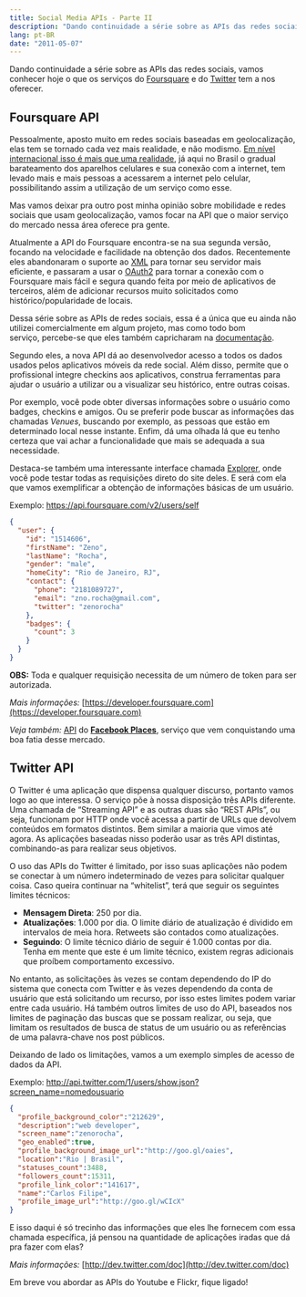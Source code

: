 ```yaml
---
title: Social Media APIs - Parte II
description: "Dando continuidade a série sobre as APIs das redes sociais, vamos conhecer hoje o que os serviços do Foursquare e do Twitter tem a nos oferecer."
lang: pt-BR
date: "2011-05-07"
---
```


Dando continuidade a série sobre as APIs das redes sociais, vamos conhecer hoje o que os serviços do [Foursquare](https://foursquare.com) e do [Twitter](http://twitter.com/) tem a nos oferecer.

<!-- more -->

## Foursquare API

Pessoalmente, aposto muito em redes sociais baseadas em geolocalização, elas tem se tornado cada vez mais realidade, e não modismo. [Em nível internacional isso é mais que uma realidade](http://playfoursquare.s3.amazonaws.com/infographic/foursquare_2010.png), já aqui no Brasil o gradual barateamento dos aparelhos celulares e sua conexão com a internet, tem levado mais e mais pessoas a acessarem a internet pelo celular, possibilitando assim a utilização de um serviço como esse.

Mas vamos deixar pra outro post minha opinião sobre mobilidade e redes sociais que usam geolocalização, vamos focar na API que o maior serviço do mercado nessa área oferece pra gente.

Atualmente a API do Foursquare encontra-se na sua segunda versão, focando na velocidade e facilidade na obtenção dos dados. Recentemente eles abandonaram o suporte ao [XML](/xml-pra-que-conheca-o-json-e-o-yaml) para tornar seu servidor mais eficiente, e passaram a usar o [OAuth2](http://blogs.sitepoint.com/oauth-explained-with-foursquar/) para tornar a conexão com o Foursquare mais fácil e segura quando feita por meio de aplicativos de terceiros, além de adicionar recursos muito solicitados como histórico/popularidade de locais.

Dessa série sobre as APIs de redes sociais, essa é a única que eu ainda não utilizei comercialmente em algum projeto, mas como todo bom serviço, percebe-se que eles também capricharam na [documentação](https://developer.foursquare.com/docs/index_docs.html).

Segundo eles, a nova API dá ao desenvolvedor acesso a todos os dados usados pelos aplicativos móveis da rede social. Além disso, permite que o profissional integre checkins aos aplicativos, construa ferramentas para ajudar o usuário a utilizar ou a visualizar seu histórico, entre outras coisas.

Por exemplo, você pode obter diversas informações sobre o usuário como badges, checkins e amigos. Ou se preferir pode buscar as informações das chamadas _Venues_, buscando por exemplo, as pessoas que estão em determinado local nesse instante. Enfim, dá uma olhada lá que eu tenho certeza que vai achar a funcionalidade que mais se adequada a sua necessidade.

Destaca-se também uma interessante interface chamada [Explorer](https://developer.foursquare.com/docs/explore.html), onde você pode testar todas as requisições direto do site deles. E será com ela que vamos exemplificar a obtenção de informações básicas de um usuário.

Exemplo: https://api.foursquare.com/v2/users/self

```json
{
  "user": {
    "id": "1514606",
    "firstName": "Zeno",
    "lastName": "Rocha",
    "gender": "male",
    "homeCity": "Rio de Janeiro, RJ",
    "contact": {
      "phone": "2181089727",
      "email": "zno.rocha@gmail.com",
      "twitter": "zenorocha"
    },
    "badges": {
      "count": 3
    }
  }
}
```

**OBS:** Toda e qualquer requisição necessita de um número de token para ser autorizada.

*Mais informações:* [](https://developer.foursquare.com/)[https://developer.foursquare.com](https://developer.foursquare.com)

*Veja também:* [API](http://mashable.com/2010/08/19/facebook-places-api/) do **[Facebook Places](http://www.facebook.com/places/)**, serviço que vem conquistando uma boa fatia desse mercado.

## Twitter API

O Twitter é uma aplicação que dispensa qualquer discurso, portanto vamos logo ao que interessa. O serviço põe à nossa disposição três APIs diferente. Uma chamada de <span>“Streaming API” e as outras duas </span><span>são “REST APIs”, ou seja, </span><span>funcionam por HTTP onde você acessa a partir de URLs que devolvem conteúdos em formatos distintos.</span><span> Bem similar a maioria que vimos até agora. As aplicações baseadas nisso poderão usar as três API distintas, combinando-as para realizar seus objetivos.</span>

O uso das APIs do Twitter é limitado, por isso suas aplicações não podem se conectar à um número indeterminado de vezes para solicitar qualquer coisa. Caso queira continuar na “whitelist”, terá que seguir os seguintes limites técnicos:

- <span>**Mensagem Direta**: 250 por dia.</span>
- <span>**Atualizações**: 1.000 por dia. O limite diário de atualização é dividido em intervalos de meia hora. Retweets são contados como atualizações.</span>
- <span>**Seguindo**: O limite técnico diário de seguir é 1.000 contas por dia. T</span>enha em mente que este é um limite técnico, existem regras adicionais que proíbem comportamento excessivo.

No entanto, as solicitações às vezes se contam dependendo do IP do sistema que conecta com Twitter e às vezes dependendo da conta de usuário que está solicitando um recurso, por isso estes limites podem variar entre cada usuário. Há também outros limites de uso do API, baseados nos limites de paginação das buscas que se possam realizar, ou seja, que limitam os resultados de busca de status de um usuário ou as referências de uma palavra-chave nos post públicos.

Deixando de lado os limitações, vamos a um exemplo simples de acesso de dados da API.

Exemplo: http://api.twitter.com/1/users/show.json?screen_name=nomedousuario

```json
{
  "profile_background_color":"212629",
  "description":"web developer",
  "screen_name":"zenorocha",
  "geo_enabled":true,
  "profile_background_image_url":"http://goo.gl/oaies",
  "location":"Rio | Brasil",
  "statuses_count":3488,
  "followers_count":15311,
  "profile_link_color":"141617",
  "name":"Carlos Filipe",
  "profile_image_url":"http://goo.gl/wCIcX"
}
```

E isso daqui é só trecinho das informações que eles lhe fornecem com essa chamada específica, já pensou na quantidade de aplicações iradas que dá pra fazer com elas?

*Mais informações:* [](http://dev.twitter.com/doc)[http://dev.twitter.com/doc](http://dev.twitter.com/doc)

Em breve vou abordar as APIs do Youtube e Flickr, fique ligado!
